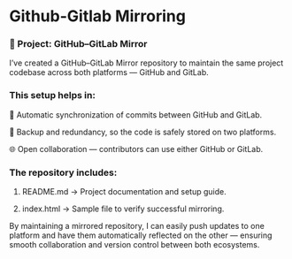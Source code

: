 # Github-Gitlab Mirroring
### 🚀 Project: GitHub–GitLab Mirror

I’ve created a GitHub–GitLab Mirror repository to maintain the same project codebase across both platforms — GitHub and GitLab.

### This setup helps in:

🔄 Automatic synchronization of commits between GitHub and GitLab.

💾 Backup and redundancy, so the code is safely stored on two platforms.


🌐 Open collaboration — contributors can use either GitHub or GitLab.

### The repository includes:

1) README.md → Project documentation and setup guide.

2) index.html → Sample file to verify successful mirroring.

By maintaining a mirrored repository, I can easily push updates to one platform and have them automatically reflected on the other — ensuring smooth collaboration and version control between both ecosystems.



